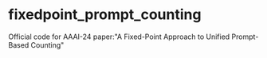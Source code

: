 # fixedpoint_prompt_counting
Official code for AAAI-24 paper:"A Fixed-Point Approach to Unified Prompt-Based Counting"
